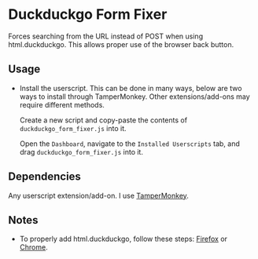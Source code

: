 # Duckduckgo Form Fixer

Forces searching from the URL instead of POST when using html.duckduckgo. This allows proper use of the browser back button.

## Usage

- Install the userscript. This can be done in many ways, below are two ways to install through TamperMonkey. Other extensions/add-ons may require different methods.

    Create a new script and copy-paste the contents of `duckduckgo_form_fixer.js` into it.

    Open the `Dashboard`, navigate to the `Installed Userscripts` tab, and drag `duckduckgo_form_fixer.js` into it.

## Dependencies

Any userscript extension/add-on. I use [TamperMonkey](https://www.tampermonkey.net/).

## Notes

- To properly add html.duckduckgo, follow these steps: [Firefox](../../notes/how_to_add_html_ddg/firefox.md) or [Chrome](../../notes/how_to_add_html_ddg/chrome.md).
